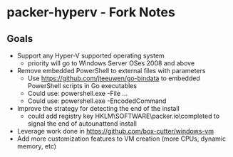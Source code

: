 packer-hyperv - Fork Notes
==========================

Goals
-----
* Support any Hyper-V supported operating system
  - priority will go to Windows Server OSes 2008 and above
* Remove embedded PowerShell to external files with parameters
  - Use https://github.com/jteeuwen/go-bindata to embedded PowerShell scripts in Go executables
  - Could use: powershell.exe -File <file> <arg1> <arg2> ...
  - Could use: powershell.exe -EncodedCommand <base-64-encoded-block>
* Improve the strategy for detecting the end of the install
  - could add registry key HKLM\SOFTWARE\packer.io\completed to signal the end of autounattend install
* Leverage work done in https://github.com/box-cutter/windows-vm 
* Add more customization features to VM creation (more CPUs, dynamic memory, etc)
